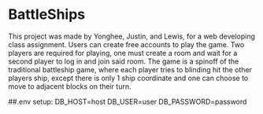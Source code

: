 # BattleShips
This project was made by Yonghee, Justin, and Lewis, for a web developing class assignment. Users can create free accounts to play the game. Two players are required for playing, one must create a room and wait for a second player to log in and join said room. The game is a spinoff of the traditional battleship game, where each player tries to blinding hit the other players ship, except there is only 1 ship coordinate and one can choose to move to adjacent blocks on their turn.


##.env setup:
DB_HOST=host
DB_USER=user
DB_PASSWORD=password
